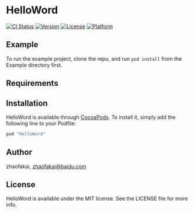 # HelloWord

[![CI Status](http://img.shields.io/travis/zhaofakai/HelloWord.svg?style=flat)](https://travis-ci.org/zhaofakai/HelloWord)
[![Version](https://img.shields.io/cocoapods/v/HelloWord.svg?style=flat)](http://cocoapods.org/pods/HelloWord)
[![License](https://img.shields.io/cocoapods/l/HelloWord.svg?style=flat)](http://cocoapods.org/pods/HelloWord)
[![Platform](https://img.shields.io/cocoapods/p/HelloWord.svg?style=flat)](http://cocoapods.org/pods/HelloWord)

## Example

To run the example project, clone the repo, and run `pod install` from the Example directory first.

## Requirements

## Installation

HelloWord is available through [CocoaPods](http://cocoapods.org). To install
it, simply add the following line to your Podfile:

```ruby
pod "HelloWord"
```

## Author

zhaofakai, zhaofakai@baidu.com

## License

HelloWord is available under the MIT license. See the LICENSE file for more info.
